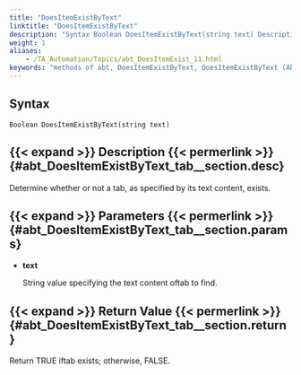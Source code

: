 ```yaml
--- 
title: "DoesItemExistByText"
linktitle: "DoesItemExistByText"
description: "Syntax Boolean DoesItemExistByText(string text) Description Determine whether or not a tab, as specified by its text content, exists. Parameters text String value specifying the text content of tab to ..."
weight: 1
aliases: 
    - /TA_Automation/Topics/abt_DoesItemExist_11.html
keywords: "methods of abt, DoesItemExistByText, DoesItemExistByText (AbtTab), AbtTab, doesitemexistbytext, abttab doesitemexistbytext, tab item with specific content exists, existence of tab item with specified content, check tab item with specified content is found"
---
```


## Syntax

`Boolean DoesItemExistByText(string text)`

## {{< expand >}} Description {{< permerlink >}} {#abt_DoesItemExistByText_tab__section.desc} 

Determine whether or not a tab, as specified by its text content, exists.

## {{< expand >}} Parameters {{< permerlink >}} {#abt_DoesItemExistByText_tab__section.params} 

-   **text**

    String value specifying the text content oftab to find.


## {{< expand >}} Return Value {{< permerlink >}} {#abt_DoesItemExistByText_tab__section.return} 

Return TRUE iftab exists; otherwise, FALSE.



